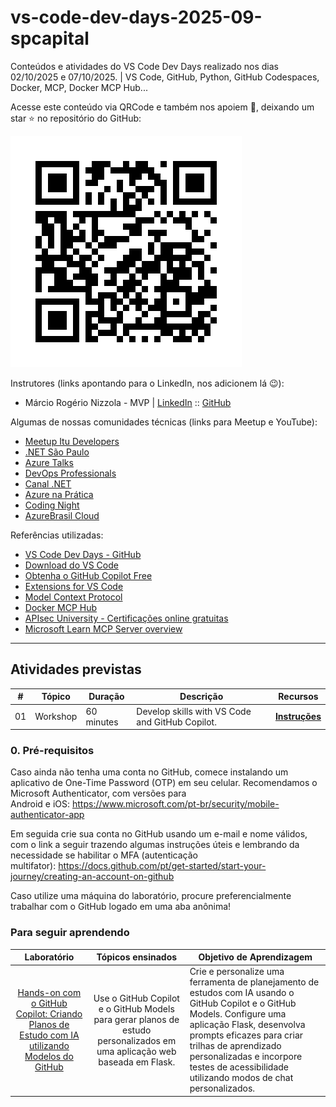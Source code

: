 # vs-code-dev-days-2025-09-spcapital
 Conteúdos e atividades do VS Code Dev Days realizado nos dias 02/10/2025 e 07/10/2025. | VS Code, GitHub, Python, GitHub Codespaces, Docker, MCP, Docker MCP Hub...

Acesse este conteúdo via QRCode e também nos apoiem 🙌, deixando um star ⭐ no repositório do GitHub:

![QRCode Conteúdo](img/vscode-dev-days.png)

Instrutores (links apontando para o LinkedIn, nos adicionem lá 😉):
- Márcio Rogério Nizzola - MVP | [LinkedIn](https://www.linkedin.com/in/nizzola/) :: [GitHub](https://github.com/nizzola)

Algumas de nossas comunidades técnicas (links para Meetup e YouTube):
- [Meetup Itu Developers](https://www.meetup.com/pt-BR/Itu-Developers)
- [.NET São Paulo](https://www.meetup.com/dotnet-Sao-Paulo/)
- [Azure Talks](https://www.meetup.com/azure-talks/)
- [DevOps Professionals](https://www.meetup.com/DevOps-Professionals/)
- [Canal .NET](https://www.youtube.com/canaldotnet)
- [Azure na Prática](https://www.youtube.com/azurenapratica)
- [Coding Night](https://www.youtube.com/codingnight)
- [AzureBrasil Cloud](https://www.youtube.com/@azurebrasilcloud)

Referências utilizadas:
- [VS Code Dev Days - GitHub](https://github.com/microsoft/VS-Code-Dev-Days)
- [Download do VS Code](https://aka.ms/vscode-dev-days/get-vscode)
- [Obtenha o GitHub Copilot Free](https://aka.ms/vscode-dev-days/get-copilot)
- [Extensions for VS Code](https://marketplace.visualstudio.com/vscode)
- [Model Context Protocol](https://marketplace.visualstudio.com/vscode)
- [Docker MCP Hub](https://hub.docker.com/mcp)
- [APIsec University - Certificações online gratuitas](https://www.apisecuniversity.com/)
- [Microsoft Learn MCP Server overview](https://learn.microsoft.com/en-us/training/support/mcp)

---

## Atividades previstas

| #  | Tópico                                              | Duração      | Descrição                                                                 | Recursos                |
|----|----------------------------------------------------|--------------|-----------------------------------------------------------------------------|---|
| 01 | Workshop                                          | 60 minutes   | Develop skills with VS Code and GitHub Copilot.                             | [**Instruções**](https://github.com/DotNetSP/integrate-mcp-with-copilot) |


### 0. Pré-requisitos

Caso ainda não tenha uma conta no GitHub, comece instalando um aplicativo de One-Time Password (OTP) em seu celular. Recomendamos o Microsoft Authenticator, com versões para Android e iOS: https://www.microsoft.com/pt-br/security/mobile-authenticator-app

Em seguida crie sua conta no GitHub usando um e-mail e nome válidos, com o link a seguir trazendo algumas instruções úteis e lembrando da necessidade se habilitar o MFA (autenticação multifator): https://docs.github.com/pt/get-started/start-your-journey/creating-an-account-on-github

Caso utilize uma máquina do laboratório, procure preferencialmente trabalhar com o GitHub logado em uma aba anônima!

### Para seguir aprendendo

|              Laboratório              |                       Tópicos ensinados                     |                     Objetivo de Aprendizagem                |
| :------------------------------------: | :---------------------------------------------------------: | ----------------------------------------------------------- |
| [Hands-on com o GitHub Copilot: Criando Planos de Estudo com IA utilizando Modelos do GitHub](https://github.com/microsoft/lab-study-app/tree/main/tutorial/translations/pt-br) | Use o GitHub Copilot e o GitHub Models para gerar planos de estudo personalizados em uma aplicação web baseada em Flask. | Crie e personalize uma ferramenta de planejamento de estudos com IA usando o GitHub Copilot e o GitHub Models. Configure uma aplicação Flask, desenvolva prompts eficazes para criar trilhas de aprendizado personalizadas e incorpore testes de acessibilidade utilizando modos de chat personalizados. |
